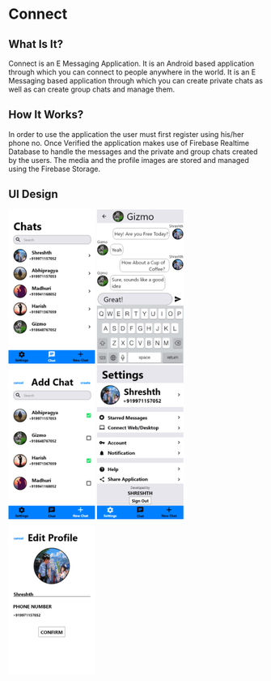 # Connect
## What Is It?
 Connect is an E Messaging Application. It is an Android based application through which you can connect to people anywhere in the world.
 It is an E Messaging based application through which you can create private chats as well as can create group chats and manage them.

## How It Works?
 In order to use the application the user must first register using his/her phone no. Once Verified the application makes use of Firebase Realtime Database to handle the messages and the private and group chats created by the users. The media and the profile images are stored and managed using the Firebase Storage.

## UI Design
 <p>
 <img src = "Connect UI/Chat Home.png" width = 171>
  <img src = "Connect UI/Chat Activity.png" width = 171>
  <img src = "Connect UI/Create New Chat.png" width = 171>
  <img src = "Connect UI/Settings.png" width = 171>
  <img src = "Connect UI/Add User Details.png" width = 171>
</p>
